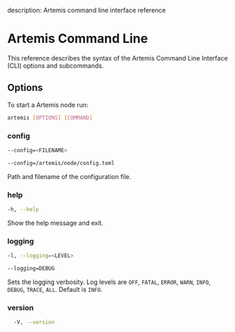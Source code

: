 description: Artemis command line interface reference
<!--- END of page meta data -->

# Artemis Command Line

This reference describes the syntax of the Artemis Command Line Interface (CLI) options and subcommands.

## Options

To start a Artemis node run:

```bash
artemis [OPTIONS] [COMMAND]
```

### config

```bash tab="Syntax"
--config=<FILENAME>
```

```bash tab="Example"
--config=/artemis/node/config.toml
```

Path and filename of the configuration file. 

### help

```bash tab="Syntax"
-h, --help
```

Show the help message and exit.

### logging

```bash tab="Syntax"
-l, --logging=<LEVEL>
```

```bash tab="Example"
--logging=DEBUG
```

Sets the logging verbosity.
Log levels are `OFF`, `FATAL`, `ERROR`, `WARN`, `INFO`, `DEBUG`, `TRACE`, `ALL`.
Default is `INFO`.

### version

```bash tab="Syntax"
  -V, --version
``` 




